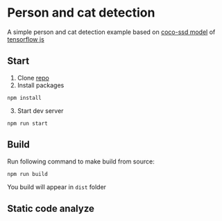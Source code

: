 # Person and cat detection

A simple person and cat detection example based on [coco-ssd model](https://github.com/tensorflow/tfjs-models/tree/master/coco-ssd) of [tensorflow js](https://www.tensorflow.org/js)

## Start

1. Clone [repo](https://github.com/OwtmPatrick/person-and-cat-detection)
2. Install packages

```
npm install
```

3. Start dev server

```
npm run start
```

## Build

Run following command to make build from source:

```
npm run build
```

You build will appear in <code>dist</code> folder

## Static code analyze
